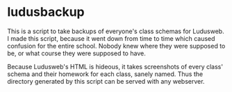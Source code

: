 # ludusbackup

This is a script to take backups of everyone's class schemas for Ludusweb. I
made this script, because it went down from time to time which caused confusion
for the entire school. Nobody knew where they were supposed to be, or what
course they were supposed to have.

Because Ludusweb's HTML is hideous, it takes screenshots of every class' schema
and their homework for each class, sanely named. Thus the directory generated by
this script can be served with any webserver.
